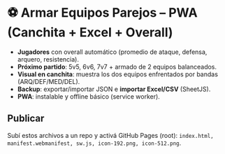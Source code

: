 # ⚽ Armar Equipos Parejos – PWA (Canchita + Excel + Overall)

- **Jugadores** con overall automático (promedio de ataque, defensa, arquero, resistencia).
- **Próximo partido**: 5v5, 6v6, 7v7 + armado de 2 equipos balanceados.
- **Visual en canchita**: muestra los dos equipos enfrentados por bandas (ARQ/DEF/MED/DEL).
- **Backup**: exportar/importar JSON e **importar Excel/CSV** (SheetJS).
- **PWA**: instalable y offline básico (service worker).

## Publicar
Subí estos archivos a un repo y activá GitHub Pages (root): `index.html, manifest.webmanifest, sw.js, icon-192.png, icon-512.png`.
